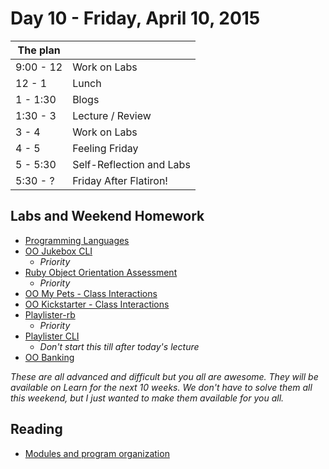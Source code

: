 # Day 10 - Friday, April 10, 2015

The plan        |      |
----------------|-------
9:00 - 12       | Work on Labs
12 - 1          | Lunch
1 - 1:30        | Blogs
1:30 -  3       | Lecture / Review
3 - 4           | Work on Labs
4 - 5           | Feeling Friday
5 - 5:30        | Self-Reflection and Labs
5:30 - ?        | Friday After Flatiron!

## Labs and Weekend Homework

* [Programming Languages](http://learn.flatironschool.com/lessons/3381)
* [OO Jukebox CLI](http://learn.flatironschool.com/lessons/3452)
  - _Priority_
* [Ruby Object Orientation Assessment](http://learn.flatironschool.com/lessons/3928)
  - _Priority_
* [OO My Pets - Class Interactions](http://learn.flatironschool.com/lessons/3433)
* [OO Kickstarter - Class Interactions](http://learn.flatironschool.com/lessons/3434)
* [Playlister-rb](http://learn.flatironschool.com/lessons/3436)
  - _Priority_
* [Playlister CLI](http://learn.flatironschool.com/lessons/3453)
  - _Don't start this till after today's lecture_
* [OO Banking](http://learn.flatironschool.com/lessons/3435)

_These are all advanced and difficult but you all are awesome. They will be available on Learn for the next 10 weeks. We don't have to solve them all this weekend, but I just wanted to make them available for you all._

## Reading

* [Modules and program organization](http://books.flatironschool.com/books/53?page=121)
